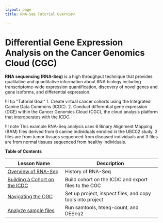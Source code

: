```yaml
---
layout: page
title: RNA-Seq Tutorial Overview

---
```



Differential Gene Expression Analysis on the Cancer Genomics Cloud (CGC)
============================================

**RNA sequencing (RNA-Seq)** is a high throughput technique that provides qualitative and quantitative information about RNA biology including transcriptome-wide expression quantification, discovery of novel genes and gene isoforms, and differential expression. 

!!! tip "Tutorial Goal"
    1. Create virtual cancer cohorts using the Integrated Canine Data Commons (ICDC). 
    2. Conduct differential gene expression (DGE) within the Cancer Genomics Cloud (CGC), the cloud analysis platform that interoperates with the ICDC.

!!! note
    This example RNA-Seq analysis uses 6 Binary Alignment Mapping (BAM) files derived from 6 canine individuals enrolled in the UBC02 study.  3 files are from tumor tissues sequenced from diseased individuals and 3 files are from normal tissues sequenced from healthy individuals.  


**Table of Contents**

| Lesson Name | Description|
| ---|--------|
| [Overview of RNA-Seq](./rna_seq_02.md) | History of RNA-Seq
| [Building a Cohort on the ICDC](./rna_seq_03.md) | Build cohort on the ICDC and export files to the CGC |
| [Navigating the CGC](./rna_seq_04.md)  |  Set up project, inspect files, and copy tools into project |
| [Analyze sample files](./rna_seq_05.md) |  Run samtools, htseq-count, and DESeq2|
